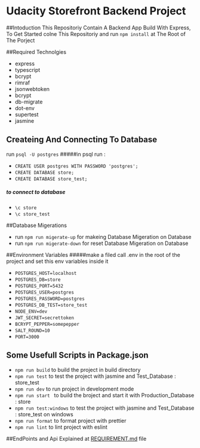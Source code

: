 # Udacity Storefront Backend Project

##Intoduction 
This Repositoriy Contain A Backend App Build With Express, To Get Started colne This Repositoriy and run ` npm install ` at The Root of The Porject

##Required Technolgies 
- express
- typescript
- bcrypt
- rimraf
- jsonwebtoken
- bcrypt 
- db-migrate
- dot-env
- supertest
- jasmine

## Createing And Connecting To Database
run `psql -U postgres`
#####in psql run :
- `CREATE USER postgres WITH PASSWORD 'postgres';`
-  `CREATE DATABASE store;`
-  `CREATE DATABASE store_test;`
##### to connect to database 
- `\c store`
- `\c store_test`

##Database Migerations
- run `npm run migerate-up` for makeing Database Migeration on Database
- run `npm run migerate-down` for reset Database Migeration on Database

##Environment Variables
#####make a filed call .env in the root of the project and set this env variables inside it
- `POSTGRES_HOST=localhost`
- `POSTGRES_DB=store`
- `POSTGRES_PORT=5432`
- `POSTGRES_USER=postgres`
- `POSTGRES_PASSWORD=postgres`
- `POSTGRES_DB_TEST=store_test`
- `NODE_ENV=dev`
- `JWT_SECRET=secrettoken`
- `BCRYPT_PEPPER=somepepper`
- `SALT_ROUND=10`
- `PORT=3000`

## Some Usefull  Scripts in  Package.json
- `npm run build` to build the project in build directory 
- `npm run test` to test the project with jasmine and Test_Database : store_test
- `npm run dev` to run project in development mode 
- `npm run start ` to build the broject and start it with Production_Database : store
- `npm run test:windows` to test the project with jasmine and Test_Database : store_test on windows 
- `npm run format` to format project with prettier
- `npm run lint` to lint project with eslint

##EndPoints and Api  Explained at [REQUIREMENT.md](REQUIREMENTS.md) file

